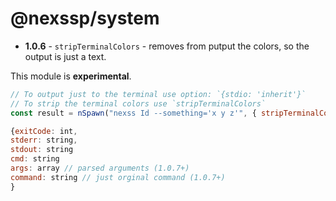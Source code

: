 # @nexssp/system

- **1.0.6** - `stripTerminalColors` - removes from putput the colors, so the output is just a text.

This module is **experimental**.

```js
// To output just to the terminal use option: `{stdio: 'inherit'}`
// To strip the terminal colors use `stripTerminalColors`
const result = nSpawn("nexss Id --something='x y z'", { stripTerminalColors: true });

{exitCode: int,
stderr: string,
stdout: string
cmd: string
args: array // parsed arguments (1.0.7+)
command: string // just orginal command (1.0.7+)
}

```
